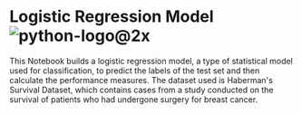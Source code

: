 # Logistic Regression Model ![python-logo@2x](https://user-images.githubusercontent.com/58245598/187807810-80c42d1e-8665-4d05-924e-0d6bf1aceebe.png)

This Notebook builds a logistic regression model, a type of statistical model used for classification, to predict the labels of the test set and then calculate the performance measures.
The dataset used is Haberman's Survival Dataset, which contains cases from a study conducted on the survival of patients who had undergone surgery for breast cancer. 


